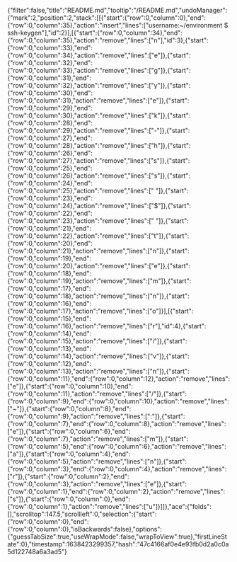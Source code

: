{"filter":false,"title":"README.md","tooltip":"/README.md","undoManager":{"mark":2,"position":2,"stack":[[{"start":{"row":0,"column":0},"end":{"row":0,"column":35},"action":"insert","lines":["username:~/environment $ ssh-keygen"],"id":2}],[{"start":{"row":0,"column":34},"end":{"row":0,"column":35},"action":"remove","lines":["n"],"id":3},{"start":{"row":0,"column":33},"end":{"row":0,"column":34},"action":"remove","lines":["e"]},{"start":{"row":0,"column":32},"end":{"row":0,"column":33},"action":"remove","lines":["g"]},{"start":{"row":0,"column":31},"end":{"row":0,"column":32},"action":"remove","lines":["y"]},{"start":{"row":0,"column":30},"end":{"row":0,"column":31},"action":"remove","lines":["e"]},{"start":{"row":0,"column":29},"end":{"row":0,"column":30},"action":"remove","lines":["k"]},{"start":{"row":0,"column":28},"end":{"row":0,"column":29},"action":"remove","lines":["-"]},{"start":{"row":0,"column":27},"end":{"row":0,"column":28},"action":"remove","lines":["h"]},{"start":{"row":0,"column":26},"end":{"row":0,"column":27},"action":"remove","lines":["s"]},{"start":{"row":0,"column":25},"end":{"row":0,"column":26},"action":"remove","lines":["s"]},{"start":{"row":0,"column":24},"end":{"row":0,"column":25},"action":"remove","lines":[" "]},{"start":{"row":0,"column":23},"end":{"row":0,"column":24},"action":"remove","lines":["$"]},{"start":{"row":0,"column":22},"end":{"row":0,"column":23},"action":"remove","lines":[" "]},{"start":{"row":0,"column":21},"end":{"row":0,"column":22},"action":"remove","lines":["t"]},{"start":{"row":0,"column":20},"end":{"row":0,"column":21},"action":"remove","lines":["n"]},{"start":{"row":0,"column":19},"end":{"row":0,"column":20},"action":"remove","lines":["e"]},{"start":{"row":0,"column":18},"end":{"row":0,"column":19},"action":"remove","lines":["m"]},{"start":{"row":0,"column":17},"end":{"row":0,"column":18},"action":"remove","lines":["n"]},{"start":{"row":0,"column":16},"end":{"row":0,"column":17},"action":"remove","lines":["o"]}],[{"start":{"row":0,"column":15},"end":{"row":0,"column":16},"action":"remove","lines":["r"],"id":4},{"start":{"row":0,"column":14},"end":{"row":0,"column":15},"action":"remove","lines":["i"]},{"start":{"row":0,"column":13},"end":{"row":0,"column":14},"action":"remove","lines":["v"]},{"start":{"row":0,"column":12},"end":{"row":0,"column":13},"action":"remove","lines":["n"]},{"start":{"row":0,"column":11},"end":{"row":0,"column":12},"action":"remove","lines":["e"]},{"start":{"row":0,"column":10},"end":{"row":0,"column":11},"action":"remove","lines":["/"]},{"start":{"row":0,"column":9},"end":{"row":0,"column":10},"action":"remove","lines":["~"]},{"start":{"row":0,"column":8},"end":{"row":0,"column":9},"action":"remove","lines":[":"]},{"start":{"row":0,"column":7},"end":{"row":0,"column":8},"action":"remove","lines":["e"]},{"start":{"row":0,"column":6},"end":{"row":0,"column":7},"action":"remove","lines":["m"]},{"start":{"row":0,"column":5},"end":{"row":0,"column":6},"action":"remove","lines":["a"]},{"start":{"row":0,"column":4},"end":{"row":0,"column":5},"action":"remove","lines":["n"]},{"start":{"row":0,"column":3},"end":{"row":0,"column":4},"action":"remove","lines":["r"]},{"start":{"row":0,"column":2},"end":{"row":0,"column":3},"action":"remove","lines":["e"]},{"start":{"row":0,"column":1},"end":{"row":0,"column":2},"action":"remove","lines":["s"]},{"start":{"row":0,"column":0},"end":{"row":0,"column":1},"action":"remove","lines":["u"]}]]},"ace":{"folds":[],"scrolltop":147.5,"scrollleft":0,"selection":{"start":{"row":0,"column":0},"end":{"row":0,"column":0},"isBackwards":false},"options":{"guessTabSize":true,"useWrapMode":false,"wrapToView":true},"firstLineState":0},"timestamp":1638423299357,"hash":"47c4166af0e4e93fb0d2a0c0a5d122748a6a3ad5"}